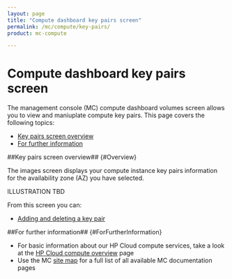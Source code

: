 ```yaml
---
layout: page
title: "Compute dashboard key pairs screen"
permalink: /mc/compute/key-pairs/
product: mc-compute

---
```

# Compute dashboard key pairs screen

The management console (MC) compute dashboard volumes screen allows you to view and maniuplate compute key pairs.  This page covers the following topics:

* [Key pairs screen overview](#Overview)
* [For further information](#ForFurtherInformation)

##Key pairs screen overview## {#Overview}

The images screen displays your compute instance key pairs information for the availability zone (AZ) you have selected.

ILLUSTRATION TBD

From this screen you can:

* [Adding and deleting a key pair]()

##For further information## {#ForFurtherInformation}

* For basic information about our HP Cloud compute services, take a look at the [HP Cloud compute overview](/compute/) page
* Use the MC [site map](/mc/sitemap) for a full list of all available MC documentation pages
